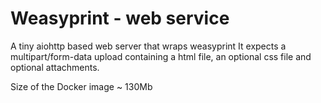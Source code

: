 # Weasyprint - web service

A tiny aiohttp based web server that wraps weasyprint
It expects a multipart/form-data upload containing a html file, an optional
css file and optional attachments.

Size of the Docker image ~ 130Mb

